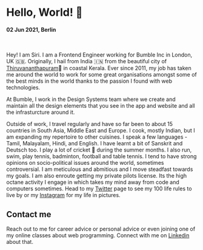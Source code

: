 # Hello, World! 👋

#### 02 Jun 2021, Berlin

&nbsp;

Hey! I am Siri. I am a Frontend Engineer working for Bumble Inc in London, UK 🇬🇧. Originally, I hail from India 🇮🇳 from the beautiful city of [Thiruvananthapuram](https://en.wikipedia.org/wiki/Thiruvananthapuram)🌴 in coastal Kerala. Ever since 2011, my job has taken me around the world to work for some great organisations amongst some of the best minds in the world thanks to the passion I found with web technologies.

At Bumble, I work in the Design Systems team where we create and maintain all the design elements that you see in the app and website and all the infrasturcture around it.

Outside of work, I travel regularly and have so far been to about 15 countries in South Asia, Middle East and Europe. I cook, mostly Indian, but I am expanding my repertoire to other cuisines. I speak a few languages - Tamil, Malayalam, Hindi, and English. I have learnt a bit of Sanskrit and Deutsch too. I play a lot of cricket 🏏 during the summer months. I also run, swim, play tennis, badminton, football and table tennis. I tend to have strong opinions on socio-political issues around the world, sometimes controversial. I am meticulous and abmitious and I move steadfast towards my goals. I am also enroute getting my private pilots license. Its the high octane activity I engage in which takes my mind away from code and computers sometimes. Head to my [Twitter](https://twitter.sreeram.io/) page to see my 100 life rules to live by or my [Instagram](https://instagram.sreeram.io) for my life in pictures.

## Contact me

Reach out to me for career advice or personal advice or even joining one of my online classes about web programming. Connect with me on [Linkedin](https://linkedin.sreeram.io/) about that.

<!--![](https://github-readme-stats.vercel.app/api?username=sreeramofficial&show_icons=true&count_private=true)-->
